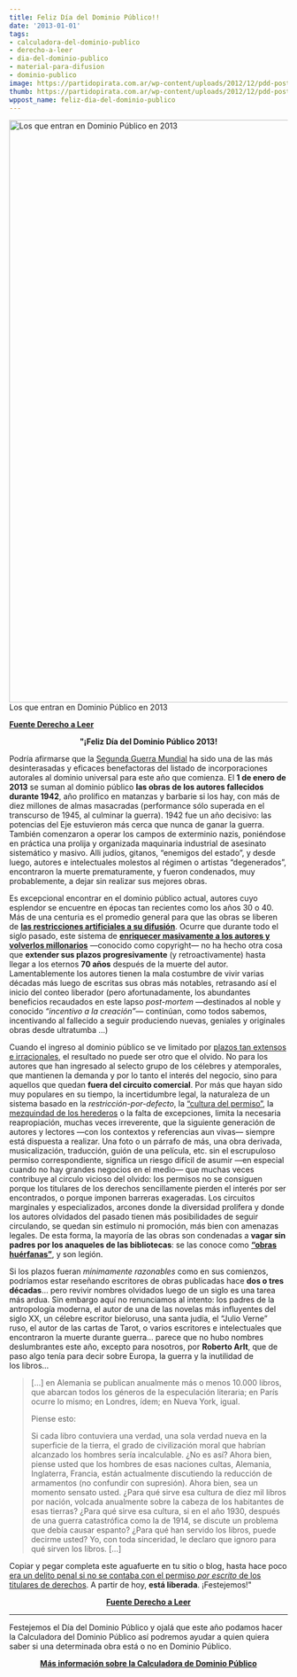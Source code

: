 ```yaml
---
title: Feliz Día del Dominio Público!!
date: '2013-01-01'
tags:
- calculadora-del-dominio-publico
- derecho-a-leer
- dia-del-dominio-publico
- material-para-difusion
- dominio-publico
image: https://partidopirata.com.ar/wp-content/uploads/2012/12/pdd-poster-2013.jpg
thumb: https://partidopirata.com.ar/wp-content/uploads/2012/12/pdd-poster-2013-150x150.jpg
wppost_name: feliz-dia-del-dominio-publico
---
```


<a href="https://partidopirata.com.ar/wp-content/uploads/2012/12/pdd-poster-2013.jpg"><img class="size-full wp-image-7992" alt="Los que entran en Dominio Público en 2013" src="https://partidopirata.com.ar/wp-content/uploads/2012/12/pdd-poster-2013.jpg" width="640" height="1052" /></a> Los que entran en Dominio Público en 2013


<strong><a href="http://derechoaleer.info/blog/2013/01/public-domain-day-2013.html" target="_blank">Fuente Derecho a Leer</a></strong>
<p style="text-align: center"><strong>"¡Feliz Día del Dominio Público 2013!</strong></p>
Podría afirmarse que la <a href="http://en.wikipedia.org/wiki/World_War_II_casualties">Segunda Guerra Mundial</a> ha sido una de las más desinterasadas y eficaces benefactoras del listado de incorporaciones autorales al dominio universal para este año que comienza. El <strong>1 de enero de 2013</strong> se suman al dominio público <strong>las obras de los autores fallecidos durante 1942</strong>, año prolífico en matanzas y barbarie si los hay, con más de diez millones de almas masacradas (performance sólo superada en el transcurso de 1945, al culminar la guerra). 1942 fue un año decisivo: las potencias del Eje estuvieron más cerca que nunca de ganar la guerra. También comenzaron a operar los campos de exterminio nazis, poniéndose en práctica una prolija y organizada maquinaria industrial de asesinato sistemático y masivo. Alli judíos, gitanos, “enemigos del estado”, y desde luego, autores e intelectuales molestos al régimen o artistas “degenerados”, encontraron la muerte prematuramente, y fueron condenados, muy probablemente, a dejar sin realizar sus mejores obras.

Es excepcional encontrar en el dominio público actual, autores cuyo esplendor se encuentre en épocas tan recientes como los años 30 o 40. Más de una centuria es el promedio general para que las obras se liberen de <a href="http://derechoaleer.info/blog/2012/04/copyright-y-dominio-publico-queres-que-te-haga-un-grafiquito.html"><strong>las restricciones artificiales a su difusión</strong></a>. Ocurre que durante todo el siglo pasado, este sistema de <a href="http://derechoaleer.info/blog/2009/09/de-que-no-viven-los-escritores.html"><strong>enriquecer masivamente a los autores y volverlos millonarios</strong></a> —conocido como copyright— no ha hecho otra cosa que <strong>extender sus plazos progresivamente</strong> (y retroactivamente) hasta llegar a los eternos <strong>70 años</strong> después de la muerte del autor. Lamentablemente los autores tienen la mala costumbre de vivir varias décadas más luego de escritas sus obras más notables, retrasando así el inicio del conteo liberador (pero afortunadamente, los abundantes beneficios recaudados en este lapso <em>post-mortem</em> —destinados al noble y conocido <em>“incentivo a la creación”</em>— continúan, como todos sabemos, incentivando al fallecido a seguir produciendo nuevas, geniales y originales obras desde ultratumba …)

Cuando el ingreso al dominio público se ve limitado por <a href="http://www.lanacion.com.ar/1201339-la-privatizacion-del-dominio-publico-un-proceso-silencioso">plazos tan extensos e irracionales</a>, el resultado no puede ser otro que el olvido. No para los autores que han ingresado al selecto grupo de los célebres y atemporales, que mantienen la demanda y por lo tanto el interés del negocio, sino para aquellos que quedan <strong>fuera del circuito comercial</strong>. Por más que hayan sido muy populares en su tiempo, la incertidumbre legal, la naturaleza de un sistema basado en la <em>restricción-por-defecto</em>, la <a href="http://traficantes.net/index.php/editorial/catalogo/coleccion_mapas/por_una_cultura_libre_como_los_grandes_grupos_de_comunicacion_utilizan_la_tecnologia_y_la_ley_para_clausurar_la_cultura_y_controlar_la_creatividad">“cultura del permiso”</a>, la <a href="http://www.perfil.com/ediciones/2012/2/edicion_648/contenidos/noticia_0022.html">mezquindad de los herederos</a> o la falta de excepciones, limita la necesaria reapropiación, muchas veces irreverente, que la siguiente generación de autores y lectores —con los contextos y referencias aun vivas— siempre está dispuesta a realizar. Una foto o un párrafo de más, una obra derivada, musicalización, traducción, guión de una película, etc. sin el escrupuloso permiso correspondiente, significa un riesgo difícil de asumir —en especial cuando no hay grandes negocios en el medio— que muchas veces contribuye al circulo vicioso del olvido: los permisos no se consiguen porque los titulares de los derechos sencillamente pierden el interés por ser encontrados, o porque imponen barreras exageradas. Los circuitos marginales y especializados, arcones donde la diversidad prolifera y donde los autores olvidados del pasado tienen más posibilidades de seguir circulando, se quedan sin estímulo ni promoción, más bien con amenazas legales. De esta forma, la mayoría de las obras son condenadas a <strong>vagar sin padres por los anaqueles de las bibliotecas</strong>: se las conoce como <a href="http://dalwiki.derechoaleer.info/Huerfanas"><strong>“obras huérfanas”</strong></a>, y son legión.

Si los plazos fueran <em>mínimamente razonables</em> como en sus comienzos, podríamos estar reseñando escritores de obras publicadas hace <strong>dos o tres décadas</strong>… pero revivir nombres olvidados luego de un siglo es una tarea más ardua. Sin embargo aquí no renunciamos al intento: los padres de la antropología moderna, el autor de una de las novelas más influyentes del siglo XX, un célebre escritor bieloruso, una santa judía, el “Julio Verne” ruso, el autor de las cartas de Tarot, o varios escritores e intelectuales que encontraron la muerte durante guerra… parece que no hubo nombres deslumbrantes este año, excepto para nosotros, por <strong>Roberto Arlt</strong>, que de paso algo tenía para decir sobre Europa, la guerra y la inutilidad de los libros…
<blockquote>[…] en Alemania se publican anualmente más o menos 10.000 libros, que abarcan todos los géneros de la especulación literaria; en París ocurre lo mismo; en Londres, ídem; en Nueva York, igual.

Piense esto:

Si cada libro contuviera una verdad, una sola verdad nueva en la superficie de la tierra, el grado de civilización moral que habrían alcanzado los hombres sería incalculable. ¿No es así? Ahora bien, piense usted que los hombres de esas naciones cultas, Alemania, Inglaterra, Francia, están actualmente discutiendo la reducción de armamentos (no confundir con supresión). Ahora bien, sea un momento sensato usted. ¿Para qué sirve esa cultura de diez mil libros por nación, volcada anualmente sobre la cabeza de los habitantes de esas tierras? ¿Para qué sirve esa cultura, si en el año 1930, después de una guerra catastrófica como la de 1914, se discute un problema que debía causar espanto? ¿Para qué han servido los libros, puede decirme usted? Yo, con toda sinceridad, le declaro que ignoro para qué sirven los libros. […]</blockquote>
Copiar y pegar completa este aguafuerte en tu sitio o blog, hasta hace poco <a href="http://derechoaleer.info/blog/2013/01/derechos-de-autor-o-como-convertir-vida-delito.html">era un delito penal si no se contaba con el permiso <em>por escrito</em> de los titulares de derechos</a>. A partir de hoy, <strong>está liberada</strong>. ¡Festejemos!"
<p style="text-align: center"><strong><a href="http://derechoaleer.info/blog/2013/01/public-domain-day-2013.html" target="_blank">Fuente Derecho a Leer</a></strong></p>


<hr />

Festejemos el Día del Dominio Público y ojalá que este año podamos hacer la Calculadora del Dominio Público así podremos ayudar a quien quiera saber si una determinada obra está o no en Dominio Público.
<p style="text-align: center"><strong><a href="https://partidopirata.com.ar/7696/se-viene-el-dia-del-dominio-publico-y-el-proyecto-de-una-calculadora-del-dominio-publico">Más información sobre la Calculadora de Dominio Público</a></strong></p>
